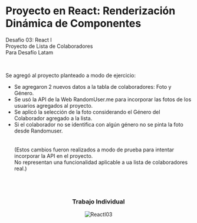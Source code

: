 # <h1>Proyecto en React: Renderización Dinámica de Componentes</h1>


<p>Desafio 03: React I <br>
Proyecto de Lista de Colaboradores<br>
Para Desafío Latam</p><br>

Se agregó al proyecto planteado a modo de ejercicio:
<ul>
<li>Se agregaron 2 nuevos datos a la tabla de colaboradores: Foto y Género.</li>
<li>Se usó la API de la Web RandomUser.me para incorporar las fotos de los usuarios agregados al proyecto.</li>
<li>Se aplicó la selección de la foto considerando el Género del Colaborador agregado a la lista.</li>
<li>Si el colaborador no se identifica con algún género no se pinta la foto desde Randomuser.</li>
<br>
<br>
(Estos cambios fueron realizados a modo de prueba para intentar incorporar la API en el proyecto.
<br>No representan una funcionalidad aplicable a ua lista de colaboradores real.)
</ul>


<br>
<br>
<div align="center">
  <h3>Trabajo Individual</h3>

![ReactI03](https://github.com/BalwantSight/Render-Dinamic-Components/assets/103304256/6184cf71-512d-47e2-8d77-4b275fd81f43)


</div>
